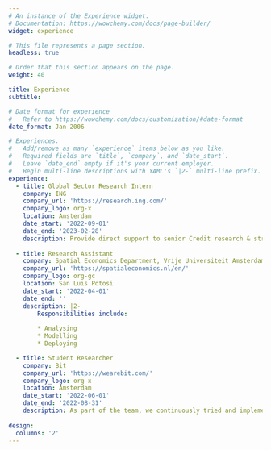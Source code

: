 ```yaml
---
# An instance of the Experience widget.
# Documentation: https://wowchemy.com/docs/page-builder/
widget: experience

# This file represents a page section.
headless: true

# Order that this section appears on the page.
weight: 40

title: Experience
subtitle:

# Date format for experience
#   Refer to https://wowchemy.com/docs/customization/#date-format
date_format: Jan 2006

# Experiences.
#   Add/remove as many `experience` items below as you like.
#   Required fields are `title`, `company`, and `date_start`.
#   Leave `date_end` empty if it's your current employer.
#   Begin multi-line descriptions with YAML's `|2-` multi-line prefix.
experience:
  - title: Global Sector Research Intern
    company: ING
    company_url: 'https://research.ing.com/'
    company_logo: org-x
    location: Amsterdam
    date_start: '2022-09-01'
    date_end: '2023-02-28'
    description: Provide direct support to senior Credit research & strategy colleagues with the aim to constantly improve the product range, investor presentations, and run quantitative tasks.
    
  - title: Research Assistant
    company: Spatial Economics Department, Vrije Universiteit Amsterdam
    company_url: 'https://spatialeconomics.nl/en/'
    company_logo: org-gc
    location: San Luis Potosi
    date_start: '2022-04-01'
    date_end: ''
    description: |2-
        Responsibilities include:
        
        * Analysing
        * Modelling
        * Deploying

  - title: Student Researcher
    company: Bit
    company_url: 'https://wearebit.com/'
    company_logo: org-x
    location: Amsterdam
    date_start: '2022-06-01'
    date_end: '2022-08-31'
    description: As part of the team, we continuously tried and implement the newest technologies out there. In my projects, I worked with deep neural networks, NLP and speech recognition.
    
design:
  columns: '2'
---
```

